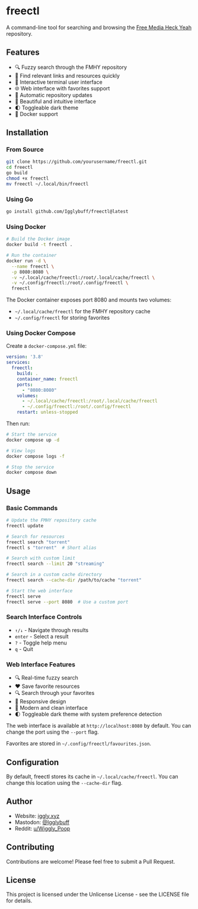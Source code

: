 # freectl

A command-line tool for searching and browsing the [Free Media Heck Yeah](https://www.reddit.com/r/FREEMEDIAHECKYEAH/wiki/index) repository.

## Features

- 🔍 Fuzzy search through the FMHY repository
- 🎯 Find relevant links and resources quickly
- 📱 Interactive terminal user interface
- 🌐 Web interface with favorites support
- 🔄 Automatic repository updates
- 🎨 Beautiful and intuitive interface
- 🌓 Toggleable dark theme
- 🐳 Docker support

## Installation

### From Source

```bash
git clone https://github.com/yourusername/freectl.git
cd freectl
go build
chmod +x freectl
mv freectl ~/.local/bin/freectl
```

### Using Go

```bash
go install github.com/Igglybuff/freectl@latest
```

### Using Docker

```bash
# Build the Docker image
docker build -t freectl .

# Run the container
docker run -d \
  --name freectl \
  -p 8080:8080 \
  -v ~/.local/cache/freectl:/root/.local/cache/freectl \
  -v ~/.config/freectl:/root/.config/freectl \
  freectl
```

The Docker container exposes port 8080 and mounts two volumes:
- `~/.local/cache/freectl` for the FMHY repository cache
- `~/.config/freectl` for storing favorites

### Using Docker Compose

Create a `docker-compose.yml` file:

```yaml
version: '3.8'
services:
  freectl:
    build: .
    container_name: freectl
    ports:
      - "8080:8080"
    volumes:
      - ~/.local/cache/freectl:/root/.local/cache/freectl
      - ~/.config/freectl:/root/.config/freectl
    restart: unless-stopped
```

Then run:
```bash
# Start the service
docker compose up -d

# View logs
docker compose logs -f

# Stop the service
docker compose down
```

## Usage

### Basic Commands

```bash
# Update the FMHY repository cache
freectl update

# Search for resources
freectl search "torrent"
freectl s "torrent"  # Short alias

# Search with custom limit
freectl search --limit 20 "streaming"

# Search in a custom cache directory
freectl search --cache-dir /path/to/cache "torrent"

# Start the web interface
freectl serve
freectl serve --port 8080  # Use a custom port
```

### Search Interface Controls

- `↑/↓` - Navigate through results
- `enter` - Select a result
- `?` - Toggle help menu
- `q` - Quit

### Web Interface Features

- 🔍 Real-time fuzzy search
- ❤️ Save favorite resources
- 🔍 Search through your favorites
- 📱 Responsive design
- 🎨 Modern and clean interface
- 🌓 Toggleable dark theme with system preference detection

The web interface is available at `http://localhost:8080` by default. You can change the port using the `--port` flag.

Favorites are stored in `~/.config/freectl/favourites.json`.

## Configuration

By default, freectl stores its cache in `~/.local/cache/freectl`. You can change this location using the `--cache-dir` flag.

## Author

- Website: [iggly.xyz](https://iggly.xyz/)
- Mastodon: [@Igglybuff](https://mastodon.social/@Igglybuff)
- Reddit: [u/Wiggly_Poop](https://old.reddit.com/u/Wiggly_Poop)

## Contributing

Contributions are welcome! Please feel free to submit a Pull Request.

## License

This project is licensed under the Unlicense License - see the LICENSE file for details.
